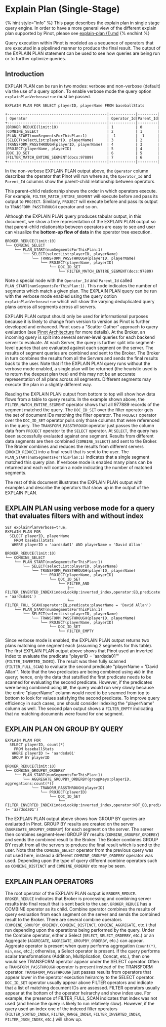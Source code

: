 # Explain Plan (Single-Stage)

{% hint style="info" %}
This page describes the explain plan in single stage query engine. In order to have a more general view of the different explain plan supported by Pinot, please see [explain-plan (1).md](<explain-plan (1).md> "mention")
{% endhint %}

Query execution within Pinot is modeled as a sequence of operators that are executed in a pipelined manner to produce the final result. The output of the EXPLAIN PLAN statement can be used to see how queries are being run or to further optimize queries.

## Introduction

EXPLAN PLAN can be run in two modes: verbose and non-verbose (default) via the use of a query option. To enable verbose mode the query option `explainPlanVerbose=true` must be passed.

```
EXPLAIN PLAN FOR SELECT playerID, playerName FROM baseballStats

+---------------------------------------------|------------|---------|
| Operator                                    | Operator_Id|Parent_Id|
+---------------------------------------------|------------|---------|
|BROKER_REDUCE(limit:10)                      | 1          | 0       |
|COMBINE_SELECT                               | 2          | 1       |
|PLAN_START(numSegmentsForThisPlan:1)         | -1         | -1      |
|SELECT(selectList:playerID, playerName)      | 3          | 2       |
|TRANSFORM_PASSTHROUGH(playerID, playerName)  | 4          | 3       |
|PROJECT(playerName, playerID)                | 5          | 4       |
|DOC_ID_SET                                   | 6          | 5       |
|FILTER_MATCH_ENTIRE_SEGMENT(docs:97889)      | 7          | 6       |
+---------------------------------------------|------------|---------|
```

In the non-verbose EXPLAIN PLAN output above, the `Operator` column describes the operator that Pinot will run where as, the `Operator_Id` and `Parent_Id` columns show the parent-child relationship between operators.&#x20;

This parent-child relationship shows the order in which operators execute. For example, `FILTER_MATCH_ENTIRE_SEGMENT` will execute before and pass its output to `PROJECT`. Similarly, `PROJECT` will execute before and pass its output to `TRANSFORM_PASSTHROUGH` operator and so on.&#x20;

Although the EXPLAIN PLAN query produces tabular output, in this document, we show a tree representation of the EXPLAIN PLAN output so that parent-child relationship between operators are easy to see and user can visualize the **bottom-up flow of data** in the operator tree execution.

```
BROKER_REDUCE(limit:10)
└── COMBINE_SELECT
    └── PLAN_START(numSegmentsForThisPlan:1)
        └── SELECT(selectList:playerID, playerName)
            └── TRANSFORM_PASSTHROUGH(playerID, playerName)
                └── PROJECT(playerName, playerID)
                    └── DOC_ID_SET
                        └── FILTER_MATCH_ENTIRE_SEGMENT(docs:97889)
```

Note a special node with the `Operator_Id` and `Parent_Id` called `PLAN_START(numSegmentsForThisPlan:1)`. This node indicates the number of segments which match a given plan. The EXPLAIN PLAN query can be run with the verbose mode enabled using the query option `explainPlanVerbose=true` which will show the varying deduplicated query plans across all segments across all servers.

EXPLAIN PLAN output should only be used for informational purposes because it is likely to change from version to version as Pinot is further developed and enhanced. Pinot uses a "Scatter Gather" approach to query evaluation (see [Pinot Architecture](https://docs.pinot.apache.org/basics/architecture) for more details). At the Broker, an incoming query is split into several server-level queries for each backend server to evaluate. At each Server, the query is further split into segment-level queries that are evaluated against each segment on the server. The results of segment queries are combined and sent to the Broker. The Broker in turn combines the results from all the Servers and sends the final results back to the user. Note that if the EXPLAIN PLAN query runs without the verbose mode enabled, a single plan will be returned (the heuristic used is to return the deepest plan tree) and this may not be an accurate representation of all plans across all segments. Different segments may execute the plan in a slightly different way.

Reading the EXPLAIN PLAN output from bottom to top will show how data flows from a table to query results. In the example shown above, the `FILTER_MATCH_ENTIRE_SEGMENT` operator shows that all 977889 records of the segment matched the query. The `DOC_ID_SET` over the filter operator gets the set of document IDs matching the filter operator. The `PROJECT` operator over the `DOC_ID_SET` operator pulls only those columns that were referenced in the query. The `TRANSFORM_PASSTHROUGH` operator just passes the column data from `PROJECT` operator to the `SELECT` operator. At `SELECT`, the query has been successfully evaluated against one segment. Results from different data segments are then combined (`COMBINE_SELECT`) and sent to the Broker. The Broker combines and reduces the results from different servers (`BROKER_REDUCE`) into a final result that is sent to the user. The `PLAN_START(numSegmentsForThisPlan:1)` indicates that a single segment matched this query plan. If verbose mode is enabled many plans can be returned and each will contain a node indicating the number of matched segments.

The rest of this document illustrates the EXPLAIN PLAN output with examples and describe the operators that show up in the output of the EXPLAIN PLAN.

## EXPLAIN PLAN using verbose mode for a query that evaluates filters with and without index

```
SET explainPlanVerbose=true;
EXPLAIN PLAN FOR
  SELECT playerID, playerName
    FROM baseballStats
   WHERE playerID = 'aardsda01' AND playerName = 'David Allan'

BROKER_REDUCE(limit:10)
└── COMBINE_SELECT
    └── PLAN_START(numSegmentsForThisPlan:1)
        └── SELECT(selectList:playerID, playerName)
            └── TRANSFORM_PASSTHROUGH(playerID, playerName)
                └── PROJECT(playerName, playerID)
                    └── DOC_ID_SET
                        └── FILTER_AND
                            ├── FILTER_INVERTED_INDEX(indexLookUp:inverted_index,operator:EQ,predicate:playerID = 'aardsda01')
                            └── FILTER_FULL_SCAN(operator:EQ,predicate:playerName = 'David Allan')
    └── PLAN_START(numSegmentsForThisPlan:1)
        └── SELECT(selectList:playerID, playerName)
            └── TRANSFORM_PASSTHROUGH(playerID, playerName)
                └── PROJECT(playerName, playerID)
                    └── DOC_ID_SET
                        └── FILTER_EMPTY
```

Since verbose mode is enabled, the EXPLAIN PLAN output returns two plans matching one segment each (assuming 2 segments for this table). The first EXPLAIN PLAN output above shows that Pinot used an inverted index to evaluate the predicate "playerID = 'aardsda01'" (`FILTER_INVERTED_INDEX`). The result was then fully scanned (`FILTER_FULL_SCAN`) to evaluate the second predicate "playerName = 'David Allan'". Note that the two predicates are being combined using `AND` in the query; hence, only the data that satsified the first predicate needs to be scanned for evaluating the second predicate. However, if the predicates were being combined using `OR`, the query would run very slowly because the entire "playerName" column would need to be scanned from top to bottom to look for values satisfying the second predicate. To improve query efficiency in such cases, one should consider indexing the "playerName" column as well. The second plan output shows a `FILTER_EMPTY` indicating that no matching documents were found for one segment.

## EXPLAIN PLAN ON GROUP BY QUERY

```
EXPLAIN PLAN FOR
  SELECT playerID, count(*)
    FROM baseballStats
   WHERE playerID != 'aardsda01'
   GROUP BY playerID

BROKER_REDUCE(limit:10)
└── COMBINE_GROUPBY_ORDERBY
    └── PLAN_START(numSegmentsForThisPlan:1)
        └── AGGREGATE_GROUPBY_ORDERBY(groupKeys:playerID, aggregations:count(*))
            └── TRANORM_PASSTHROUGH(playerID)
                └── PROJECT(playerID)
                    └── DOC_ID_SET
                        └── FILTER_INVERTED_INDEX(indexLookUp:inverted_index,operator:NOT_EQ,predicate:playerID != 'aardsda01')
```

The EXPLAIN PLAN output above shows how GROUP BY queries are evaluated in Pinot. GROUP BY results are created on the server (`AGGREGATE_GROUPBY_ORDERBY`) for each segment on the server. The server then combines segment-level GROUP BY results (`COMBINE_GROUPBY_ORDERBY`) and sends the combined result to the Broker. The Broker combines GROUP BY result from all the servers to produce the final result which is send to the user. Note that the `COMBINE_SELECT` operator from the previous query was not used here, instead a different `COMBINE_GROUPBY_ORDERBY` operator was used. Depending upon the type of query different combine operators such as `COMBINE_DISTINCT` and `COMBINE_ORDERBY` etc may be seen.

## EXPLAIN PLAN OPERATORS

The root operator of the EXPLAIN PLAN output is `BROKER_REDUCE`. `BROKER_REDUCE` indicates that Broker is processing and combining server results into final result that is sent back to the user. `BROKER_REDUCE` has a COMBINE operator as its child. Combine operator combines the results of query evaluation from each segment on the server and sends the combined result to the Broker. There are several combine operators (`COMBINE_GROUPBY_ORDERBY`, `COMBINE_DISTINCT`, `COMBINE_AGGREGATE`, etc.) that run depending upon the operations being performed by the query. Under the Combine operator, either a Select (`SELECT`, `SELECT_ORDERBY`, etc.) or an Aggregate (`AGGREGATE`, `AGGREGATE_GROUPBY_ORDERBY`, etc.) can appear. Aggreate operator is present when query performs aggregation (`count(*)`, `min`, `max`, etc.); otherwise, a Select operator is present. If the query performs scalar transformations (Addition, Multiplication, Concat, etc.), then one would see TRANSFORM operator appear under the SELECT operator. Often a `TRANSFORM_PASSTHROUGH` operator is present instead of the TRANSFORM operator. `TRANSFORM_PASSTHROUGH` just passes results from operators that appear lower in the operator execution heirarchy to the SELECT operator. `DOC_ID_SET` operator usually appear above FILTER operators and indicate that a list of matching document IDs are assessed. FILTER operators usually appear at the bottom of the operator heirarchy and show index use. For example, the presence of FILTER\_FULL\_SCAN indicates that index was not used (and hence the query is likely to run relatively slow). However, if the query used an index one of the indexed filter operators (`FILTER_SORTED_INDEX`, `FILTER_RANGE_INDEX`, `FILTER_INVERTED_INDEX`, `FILTER_JSON_INDEX`, etc.) will show up.
